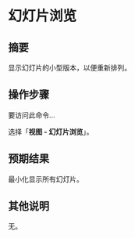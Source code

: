 # 幻灯片浏览

## 摘要

显示幻灯片的小型版本，以便重新排列。

## 操作步骤

要访问此命令...

选择「**视图 - 幻灯片浏览**」。

## 预期结果

最小化显示所有幻灯片。

## 其他说明

无。
